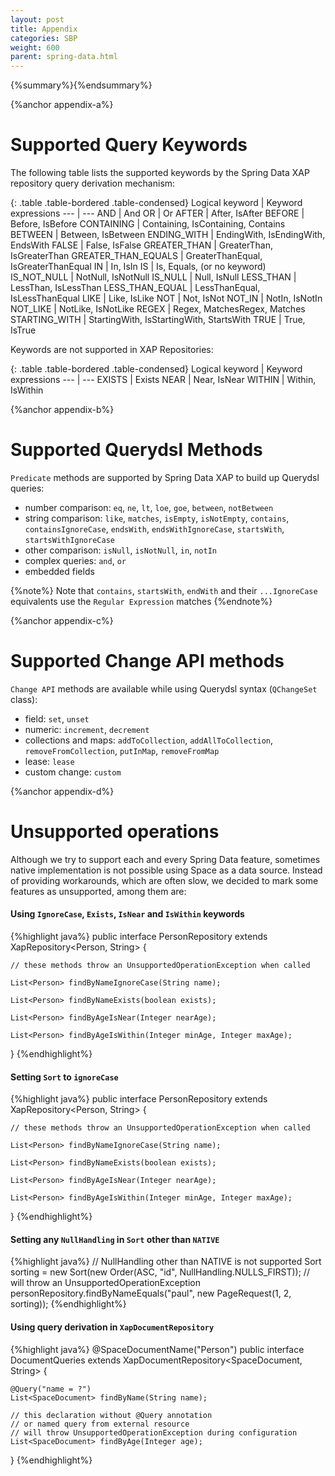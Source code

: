 ```yaml
---
layout: post
title: Appendix
categories: SBP
weight: 600
parent: spring-data.html
---
```



{%summary%}{%endsummary%}



{%anchor appendix-a%}

# Supported Query Keywords

The following table lists the supported keywords by the Spring Data XAP repository query derivation mechanism:

{: .table .table-bordered .table-condensed}
Logical keyword | Keyword expressions
--- | ---
AND | And
OR | Or
AFTER | After, IsAfter
BEFORE | Before, IsBefore
CONTAINING | Containing, IsContaining, Contains
BETWEEN | Between, IsBetween
ENDING_WITH | EndingWith, IsEndingWith, EndsWith
FALSE | False, IsFalse
GREATER_THAN | GreaterThan, IsGreaterThan
GREATER_THAN_EQUALS | GreaterThanEqual, IsGreaterThanEqual
IN | In, IsIn
IS | Is, Equals, (or no keyword)
IS_NOT_NULL | NotNull, IsNotNull
IS_NULL | Null, IsNull
LESS_THAN | LessThan, IsLessThan
LESS_THAN_EQUAL | LessThanEqual, IsLessThanEqual
LIKE | Like, IsLike
NOT | Not, IsNot
NOT_IN | NotIn, IsNotIn
NOT_LIKE | NotLike, IsNotLike
REGEX | Regex, MatchesRegex, Matches
STARTING_WITH | StartingWith, IsStartingWith, StartsWith
TRUE | True, IsTrue

Keywords are not supported in XAP Repositories:

{: .table .table-bordered .table-condensed}
Logical keyword | Keyword expressions
--- | ---
EXISTS | Exists
NEAR | Near, IsNear
WITHIN | Within, IsWithin

{%anchor appendix-b%}

# Supported Querydsl Methods

`Predicate` methods are supported by Spring Data XAP to build up Querydsl queries:<br>

* number comparison: `eq`, `ne`, `lt`, `loe`, `goe`, `between`, `notBetween`    <br>
* string comparison: `like`, `matches`, `isEmpty`, `isNotEmpty`, `contains`, `containsIgnoreCase`, `endsWith`, `endsWithIgnoreCase`, `startsWith`, `startsWithIgnoreCase`  <br>
* other comparison: `isNull`, `isNotNull`, `in`, `notIn` <br>
* complex queries: `and`, `or`  <br>
* embedded fields

{%note%}
Note that `contains`, `startsWith`, `endWith` and their `...IgnoreCase` equivalents use the `Regular Expression` matches
{%endnote%}

{%anchor appendix-c%}

# Supported Change API methods

`Change API` methods are available while using Querydsl syntax (`QChangeSet` class):

* field: `set`, `unset`
* numeric: `increment`, `decrement`
* collections and maps: `addToCollection`, `addAllToCollection`, `removeFromCollection`, `putInMap`, `removeFromMap`
* lease: `lease`
* custom change: `custom`

{%anchor appendix-d%}

# Unsupported operations

Although we try to support each and every Spring Data feature, sometimes native implementation is not possible using Space as a data source. Instead of providing workarounds, which are often slow, we decided to mark some features as unsupported, among them are:

#### Using `IgnoreCase`, `Exists`, `IsNear` and `IsWithin` keywords

{%highlight java%}
public interface PersonRepository extends XapRepository<Person, String> {

    // these methods throw an UnsupportedOperationException when called

    List<Person> findByNameIgnoreCase(String name);

    List<Person> findByNameExists(boolean exists);

    List<Person> findByAgeIsNear(Integer nearAge);

    List<Person> findByAgeIsWithin(Integer minAge, Integer maxAge);

}
{%endhighlight%}

#### Setting `Sort` to `ignoreCase`

{%highlight java%}
public interface PersonRepository extends XapRepository<Person, String> {

    // these methods throw an UnsupportedOperationException when called

    List<Person> findByNameIgnoreCase(String name);

    List<Person> findByNameExists(boolean exists);

    List<Person> findByAgeIsNear(Integer nearAge);

    List<Person> findByAgeIsWithin(Integer minAge, Integer maxAge);

}
{%endhighlight%}

#### Setting any `NullHandling` in `Sort` other than `NATIVE`

{%highlight java%}
// NullHandling other than NATIVE is not supported
Sort sorting = new Sort(new Order(ASC, "id", NullHandling.NULLS_FIRST));
// will throw an UnsupportedOperationException
personRepository.findByNameEquals("paul", new PageRequest(1, 2, sorting));
{%endhighlight%}

#### Using query derivation in `XapDocumentRepository`

{%highlight java%}
@SpaceDocumentName("Person")
public interface DocumentQueries
        extends XapDocumentRepository<SpaceDocument, String> {

    @Query("name = ?")
    List<SpaceDocument> findByName(String name);

    // this declaration without @Query annotation
    // or named query from external resource
    // will throw UnsupportedOperationException during configuration
    List<SpaceDocument> findByAge(Integer age);

}
{%endhighlight%}
